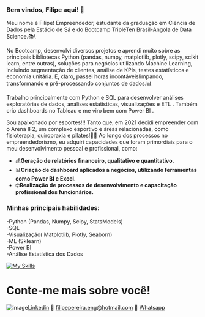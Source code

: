 ### Bem vindos, Filipe aqui! 👋

Meu nome é Filipe! Empreendedor, estudante da graduação em Ciência de Dados pela Estácio de Sá 
e do Bootcamp TripleTen Brasil-Angola de Data Science.📚\

No Bootcamp, desenvolvi diversos projetos e aprendi muito sobre as principais bibliotecas Python (pandas, numpy, matplotlib, plotly, scipy, scikit learn, entre outras),
soluções para negócios utilizando Machine Learning, incluindo segmentação de clientes, análise de KPIs, testes estatísticos e economia unitária. E, claro, passei horas incontáveis ​​limpando, transformando e pré-processando conjuntos de dados.📊

Trabalho principalmente com Python e SQL para desenvolver análises exploratórias de dados, análises estatísticas, visualizações e ETL . Também crio dashboards no Tableau e me viro bem com Power BI .

Sou apaixonado por esportes!!! Tanto que, em 2021 decidi empreender com o Arena IF2, um complexo esportivo e 
áreas relacionadas, como fisioterapia, quiropraxia e pilates!🏋️‍♂️
Ao longo dos processos no empreendedorismo, eu adquiri capacidades que foram primordiais para o meu desenvolvimento pessoal e profissional, como:

* 💰**Geração de relatórios financeiro, qualitativo e quantitativo.**
* 📊**Criação de dashboard aplicados a negócios, utilizando ferramentas como Power BI e Excel.**
* 🤓**Realização de processos de desenvolvimento e capacitação profissional dos funcionários.**


### Minhas principais habilidades:
-Python (Pandas, Numpy, Scipy, StatsModels)\
-SQL\
-Visualização( Matplotlib, Plotly, Seaborn)\
-ML (Sklearn)\
-Power BI\
-Análise Estatística dos Dados

[![My Skills](https://skillicons.dev/icons?i=python)](https://skillicons.dev)


# Conte-me mais sobre você!

![image](https://github.com/fp-costa91/fp-costa91/assets/128493989/6aa64bee-042f-475f-b50f-7485278d7251)[Linkedin](https://www.linkedin.com/in/filipe-pereira-b79953284/)
📧 [filipepereira.eng@hotmail.com](filipepereira.eng@hotmail.com)
📲 [Whatsapp](https://whats.link/filipepereirads)





